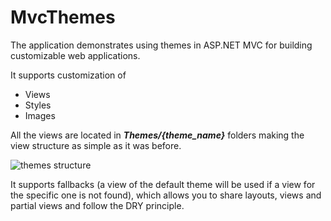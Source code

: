 # MvcThemes

The application demonstrates using themes in ASP.NET MVC for building customizable web applications.

It supports customization of
* Views
* Styles
* Images

All the views are located in ***Themes/{theme_name}*** folders making the view structure as simple as it was before.

![themes structure](https://raw.github.com/skazantsev/MvcThemes/master/images/themes_structure.png)

It supports fallbacks (a view of the default theme will be used if a view for the specific one is not found), which allows you to share layouts, views and partial views and follow the DRY principle.
